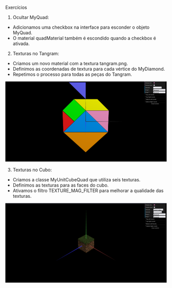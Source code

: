 Exercícios
1. Ocultar MyQuad:
- Adicionamos uma checkbox na interface para esconder o objeto MyQuad.
- O material quadMaterial também é escondido quando a checkbox é ativada.

2. Texturas no Tangram:
- Criamos um novo material com a textura tangram.png.
- Definimos as coordenadas de textura para cada vértice do MyDiamond.
- Repetimos o processo para todas as peças do Tangram.

![Screenshot 1](tp4/screenshots/cg-t07g07-tp4-1.png)

3. Texturas no Cubo:
- Criamos a classe MyUnitCubeQuad que utiliza seis texturas.
- Definimos as texturas para as faces do cubo.
- Ativamos o filtro TEXTURE_MAG_FILTER para melhorar a qualidade das texturas.

![Screenshot 2](tp4/screenshots/cg-t07g07-tp4-2.png)
